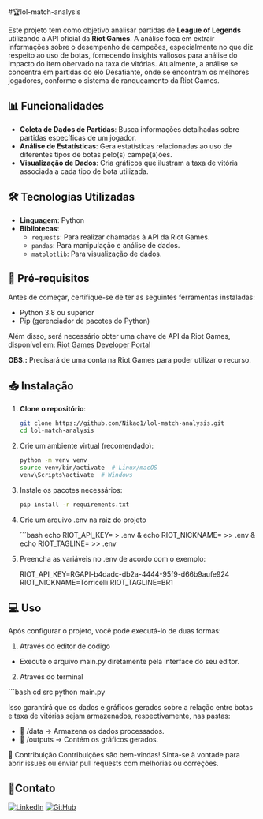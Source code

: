 #🏆lol-match-analysis

Este projeto tem como objetivo analisar partidas de **League of Legends** utilizando a API oficial da **Riot Games**. A análise foca em extrair informações sobre o desempenho de campeões, especialmente no que diz respeito ao uso de botas, fornecendo insights valiosos para análise do impacto do item obervado na taxa de vitórias.
Atualmente, a análise se concentra em partidas do elo Desafiante, onde se encontram os melhores jogadores, conforme o sistema de ranqueamento da Riot Games.

## 📊 Funcionalidades

- **Coleta de Dados de Partidas**: Busca informações detalhadas sobre partidas específicas de um jogador.
- **Análise de Estatísticas**: Gera estatísticas relacionadas ao uso de diferentes tipos de botas pelo(s) campe(ã)ões.
- **Visualização de Dados**: Cria gráficos que ilustram a taxa de vitória associada a cada tipo de bota utilizada.

## 🛠 Tecnologias Utilizadas

- **Linguagem**: Python
- **Bibliotecas**:
  - `requests`: Para realizar chamadas à API da Riot Games.
  - `pandas`: Para manipulação e análise de dados.
  - `matplotlib`: Para visualização de dados.

## 🚀 Pré-requisitos

Antes de começar, certifique-se de ter as seguintes ferramentas instaladas:

- Python 3.8 ou superior
- Pip (gerenciador de pacotes do Python)

Além disso, será necessário obter uma chave de API da Riot Games, disponível em: [Riot Games Developer Portal](https://developer.riotgames.com/)

**OBS.:** Precisará de uma conta na Riot Games para poder utilizar o recurso.

## 📥 Instalação

1. **Clone o repositório**:

   ```bash
   git clone https://github.com/Nikao1/lol-match-analysis.git
   cd lol-match-analysis

2. Crie um ambiente virtual (recomendado):

   ```bash
   python -m venv venv
   source venv/bin/activate  # Linux/macOS
   venv\Scripts\activate  # Windows


3. Instale os pacotes necessários:

   ```bash
   pip install -r requirements.txt

4. Crie um arquivo .env na raiz do projeto
   
   ´´´bash
   echo RIOT_API_KEY= > .env & echo RIOT_NICKNAME= >> .env & echo RIOT_TAGLINE= >> .env

5. Preencha as variáveis no .env de acordo com o exemplo:

   RIOT_API_KEY=RGAPI-b4dadc-db2a-4444-95f9-d66b9aufe924
   RIOT_NICKNAME=Torricelli
   RIOT_TAGLINE=BR1

## 💻 Uso
Após configurar o projeto, você pode executá-lo de duas formas:

1. Através do editor de código
-  Execute o arquivo main.py diretamente pela interface do seu editor.

2. Através do terminal

  ´´´bash
   cd src
   python main.py

Isso garantirá que os dados e gráficos gerados sobre a relação entre botas e taxa de vitórias sejam armazenados, respectivamente, nas pastas:

-  📁 /data → Armazena os dados processados.
-  📁 /outputs → Contém os gráficos gerados.

🤝 Contribuição
Contribuições são bem-vindas! Sinta-se à vontade para abrir issues ou enviar pull requests com melhorias ou correções.

## 📱Contato

[![LinkedIn](https://img.shields.io/badge/LinkedIn-0077B5?style=for-the-badge&logo=linkedin&logoColor=white)](https://www.linkedin.com/in/nikolas-araujo/)
[![GitHub](https://img.shields.io/badge/GitHub-181717?style=for-the-badge&logo=github&logoColor=white)](https://github.com/Nikao1)
